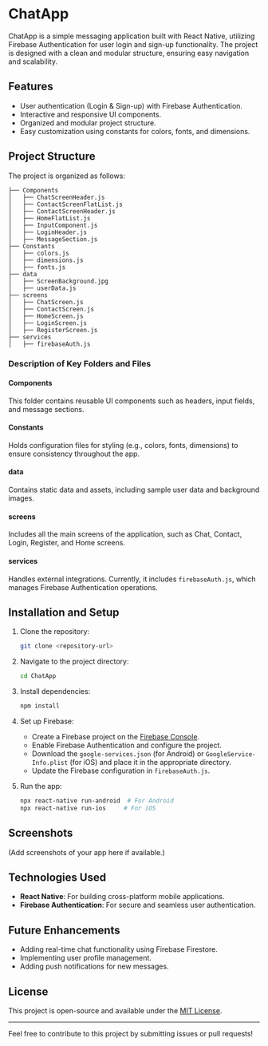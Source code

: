 # ChatApp

ChatApp is a simple messaging application built with React Native, utilizing Firebase Authentication for user login and sign-up functionality. The project is designed with a clean and modular structure, ensuring easy navigation and scalability.

## Features
- User authentication (Login & Sign-up) with Firebase Authentication.
- Interactive and responsive UI components.
- Organized and modular project structure.
- Easy customization using constants for colors, fonts, and dimensions.

## Project Structure
The project is organized as follows:

```
├── Components
│   ├── ChatScreenHeader.js
│   ├── ContactScreenFlatList.js
│   ├── ContactScreenHeader.js
│   ├── HomeFlatList.js
│   ├── InputComponent.js
│   ├── LoginHeader.js
│   ├── MessageSection.js
├── Constants
│   ├── colors.js
│   ├── dimensions.js
│   ├── fonts.js
├── data
│   ├── ScreenBackground.jpg
│   ├── userData.js
├── screens
│   ├── ChatScreen.js
│   ├── ContactScreen.js
│   ├── HomeScreen.js
│   ├── LoginScreen.js
│   ├── RegisterScreen.js
├── services
│   ├── firebaseAuth.js
```

### Description of Key Folders and Files

#### Components
This folder contains reusable UI components such as headers, input fields, and message sections.

#### Constants
Holds configuration files for styling (e.g., colors, fonts, dimensions) to ensure consistency throughout the app.

#### data
Contains static data and assets, including sample user data and background images.

#### screens
Includes all the main screens of the application, such as Chat, Contact, Login, Register, and Home screens.

#### services
Handles external integrations. Currently, it includes `firebaseAuth.js`, which manages Firebase Authentication operations.

## Installation and Setup

1. Clone the repository:
   ```bash
   git clone <repository-url>
   ```

2. Navigate to the project directory:
   ```bash
   cd ChatApp
   ```

3. Install dependencies:
   ```bash
   npm install
   ```

4. Set up Firebase:
   - Create a Firebase project on the [Firebase Console](https://console.firebase.google.com/).
   - Enable Firebase Authentication and configure the project.
   - Download the `google-services.json` (for Android) or `GoogleService-Info.plist` (for iOS) and place it in the appropriate directory.
   - Update the Firebase configuration in `firebaseAuth.js`.

5. Run the app:
   ```bash
   npx react-native run-android  # For Android
   npx react-native run-ios     # For iOS
   ```

## Screenshots
(Add screenshots of your app here if available.)

## Technologies Used
- **React Native**: For building cross-platform mobile applications.
- **Firebase Authentication**: For secure and seamless user authentication.

## Future Enhancements
- Adding real-time chat functionality using Firebase Firestore.
- Implementing user profile management.
- Adding push notifications for new messages.

## License
This project is open-source and available under the [MIT License](LICENSE).

---
Feel free to contribute to this project by submitting issues or pull requests!
